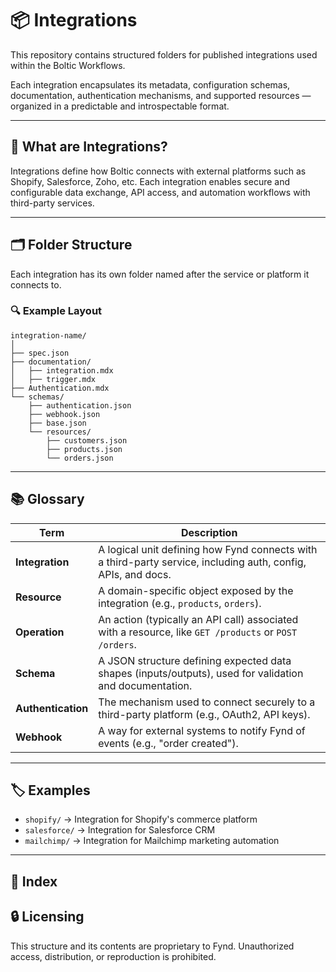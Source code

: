 # 📦 Integrations

This repository contains structured folders for published integrations used within the Boltic Workflows.

Each integration encapsulates its metadata, configuration schemas, documentation, authentication mechanisms, and supported resources — organized in a predictable and introspectable format.

---

## 🧩 What are Integrations?

Integrations define how Boltic connects with external platforms such as Shopify, Salesforce, Zoho, etc. Each integration enables secure and configurable data exchange, API access, and automation workflows with third-party services.

---

## 🗂️ Folder Structure

Each integration has its own folder named after the service or platform it connects to.

### 🔍 Example Layout

```text
integration-name/
│
├── spec.json
├── documentation/
│   ├── integration.mdx
│   ├── trigger.mdx
├── Authentication.mdx
└── schemas/
    ├── authentication.json
    ├── webhook.json
    ├── base.json          
    └── resources/
        ├── customers.json
        ├── products.json
        └── orders.json
```

---

## 📚 Glossary

| Term               | Description                                                                                                   |
| ------------------ | ------------------------------------------------------------------------------------------------------------- |
| **Integration**    | A logical unit defining how Fynd connects with a third-party service, including auth, config, APIs, and docs. |
| **Resource**       | A domain-specific object exposed by the integration (e.g., `products`, `orders`).                             |
| **Operation**      | An action (typically an API call) associated with a resource, like `GET /products` or `POST /orders`.         |
| **Schema**         | A JSON structure defining expected data shapes (inputs/outputs), used for validation and documentation.       |
| **Authentication** | The mechanism used to connect securely to a third-party platform (e.g., OAuth2, API keys).                    |
| **Webhook**        | A way for external systems to notify Fynd of events (e.g., "order created").                                  |

---

## 🏷️ Examples

* `shopify/` → Integration for Shopify's commerce platform
* `salesforce/` → Integration for Salesforce CRM
* `mailchimp/` → Integration for Mailchimp marketing automation

---

## 📖 Index
<!-- INTEGRATIONS_INDEX:START -->

<!-- INTEGRATIONS_INDEX:END -->

## 🔒 Licensing

This structure and its contents are proprietary to Fynd. Unauthorized access, distribution, or reproduction is prohibited.
